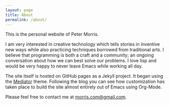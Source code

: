 ```yaml
---
layout: page
title: About
permalink: /about/
---
```


This is the personal website of Peter Morris.

I am very interested in creative technology which tells stories in inventive new ways while also practicing techniques borrowed from traditional arts. I believe that programming is both a craft and a community; an ongoing conversation about how we can best solve our problems. I love lisp and would be very happy to never leave Emacs while working all day.

The site itself is hosted on GitHub pages as a Jekyll project. It began using the [Mediator](https://github.com/dirkfabisch/mediator) theme. Following the blog you can see how customization has taken place to build the site almost entirely out of Emacs using Org-Mode.

Please feel free to contact me at [morris.com@gmail.com](mailto://morris.com@gmail.com).

